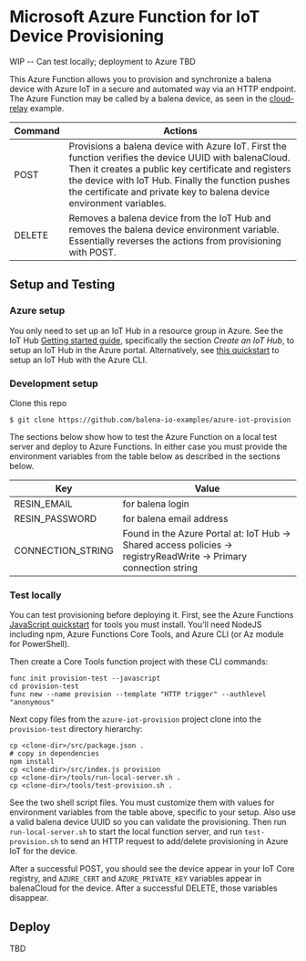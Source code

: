 # Microsoft Azure Function for IoT Device Provisioning
WIP -- Can test locally; deployment to Azure TBD

This Azure Function allows you to provision and synchronize a balena device with Azure IoT in a secure and automated way via an HTTP endpoint. The Azure Function may be called by a balena device, as seen in the [cloud-relay](https://github.com/balena-io-examples/cloud-relay) example.

| Command | Actions |
|---------|---------|
| POST | Provisions a balena device with Azure IoT. First the function verifies the device UUID with balenaCloud. Then it creates a public key certificate and registers the device with IoT Hub. Finally the function pushes the certificate and private key to balena device environment variables. |
| DELETE | Removes a balena device from the IoT Hub and removes the balena device environment variable. Essentially reverses the actions from provisioning with POST. |

## Setup and Testing
### Azure setup
You only need to set up an IoT Hub in a resource group in Azure. See the IoT Hub [Getting started guide](https://docs.microsoft.com/en-us/azure/iot-hub/iot-hub-node-node-device-management-get-started), specifically the section *Create an IoT Hub*, to setup an IoT Hub in the Azure portal. Alternatively, see [this quickstart](https://docs.microsoft.com/en-us/azure/iot-develop/quickstart-send-telemetry-iot-hub) to setup an IoT Hub with the Azure CLI.

### Development setup
Clone this repo
```
$ git clone https://github.com/balena-io-examples/azure-iot-provision
```

The sections below show how to test the Azure Function on a local test server and deploy to Azure Functions. In either case you must provide the environment variables from the table below as described in the sections below.

| Key         |    Value    |
|-------------|-------------|
| RESIN_EMAIL | for balena login |
| RESIN_PASSWORD | for balena email address |
| CONNECTION_STRING | Found in the Azure Portal at: IoT Hub -> Shared access policies -> registryReadWrite -> Primary connection string |

### Test locally
You can test provisioning before deploying it. First, see the Azure Functions [JavaScript quickstart](https://docs.microsoft.com/en-us/azure/azure-functions/create-first-function-cli-node) for tools you must install. You'll need NodeJS including npm, Azure Functions Core Tools, and Azure CLI (or Az module for PowerShell).

Then create a Core Tools function project with these CLI commands:

```
func init provision-test --javascript
cd provision-test
func new --name provision --template "HTTP trigger" --authlevel "anonymous"
```

Next copy files from the `azure-iot-provision` project clone into the `provision-test` directory hierarchy:
```
cp <clone-dir>/src/package.json .
# copy in dependencies
npm install
cp <clone-dir>/src/index.js provision
cp <clone-dir>/tools/run-local-server.sh .
cp <clone-dir>/tools/test-provision.sh .
```

See the two shell script files. You must customize them with values for environment variables from the table above, specific to your setup. Also use a valid balena device UUID so you can validate the provisioning. Then run `run-local-server.sh` to start the local function server, and run `test-provision.sh` to send an HTTP request to add/delete provisioning in Azure IoT for the device.

After a successful POST, you should see the device appear in your IoT Core registry, and `AZURE_CERT` and `AZURE_PRIVATE_KEY` variables appear in balenaCloud for the device. After a successful DELETE, those variables disappear.

## Deploy
TBD
